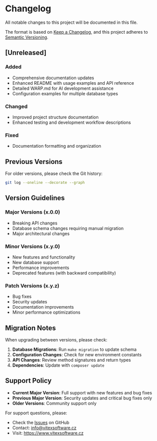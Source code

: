 # Changelog

All notable changes to this project will be documented in this file.

The format is based on [Keep a Changelog](https://keepachangelog.com/en/1.0.0/),
and this project adheres to [Semantic Versioning](https://semver.org/spec/v2.0.0.html).

## [Unreleased]

### Added
- Comprehensive documentation updates
- Enhanced README with usage examples and API reference
- Detailed WARP.md for AI development assistance
- Configuration examples for multiple database types

### Changed
- Improved project structure documentation
- Enhanced testing and development workflow descriptions

### Fixed
- Documentation formatting and organization

## Previous Versions

For older versions, please check the Git history:
```bash
git log --oneline --decorate --graph
```

## Version Guidelines

### Major Versions (x.0.0)
- Breaking API changes
- Database schema changes requiring manual migration
- Major architectural changes

### Minor Versions (x.y.0) 
- New features and functionality
- New database support
- Performance improvements
- Deprecated features (with backward compatibility)

### Patch Versions (x.y.z)
- Bug fixes
- Security updates
- Documentation improvements
- Minor performance optimizations

## Migration Notes

When upgrading between versions, please check:

1. **Database Migrations**: Run `make migration` to update schema
2. **Configuration Changes**: Check for new environment constants
3. **API Changes**: Review method signatures and return types
4. **Dependencies**: Update with `composer update`

## Support Policy

- **Current Major Version**: Full support with new features and bug fixes
- **Previous Major Version**: Security updates and critical bug fixes only
- **Older Versions**: Community support only

For support questions, please:
- Check the [Issues](https://github.com/VitexSoftware/php-ease-fluentpdo/issues) on GitHub
- Contact: info@vitexsoftware.cz
- Visit: https://www.vitexsoftware.cz